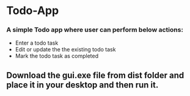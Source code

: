 # Todo-App
### A simple Todo app where user can perform below actions:
- Enter a todo task
- Edit or update the the existing todo task
- Mark the todo task as completed

## Download the gui.exe file from dist folder and place it in your desktop and then run it.
